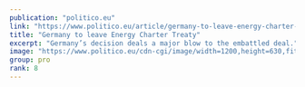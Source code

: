 ```yaml
---
publication: "politico.eu"
link: "https://www.politico.eu/article/germany-to-leave-energy-charter-treaty/"
title: "Germany to leave Energy Charter Treaty"
excerpt: "Germany’s decision deals a major blow to the embattled deal."
image: "https://www.politico.eu/cdn-cgi/image/width=1200,height=630,fit=crop,quality=80,onerror=redirect/wp-content/uploads/2022/11/12/10413703-1-scaled.jpg"
group: pro
rank: 8
---
```

